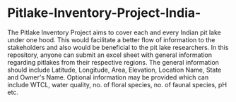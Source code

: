 # Pitlake-Inventory-Project-India-
The Pitlake Inventory Project aims to cover each and every Indian pit lake under one hood. This would facilitate a better flow of information to the stakeholders and also would be beneficial to the pit lake researchers. In this repository, anyone can submit an excel sheet with general information regarding pitlakes from their respective regions. The general information should include Latitude, Longitude, Area, Elevation, Location Name, State and Owner's Name. Optional information may be provided which can include WTCL, water quality, no. of floral species, no. of faunal species, pH etc.
